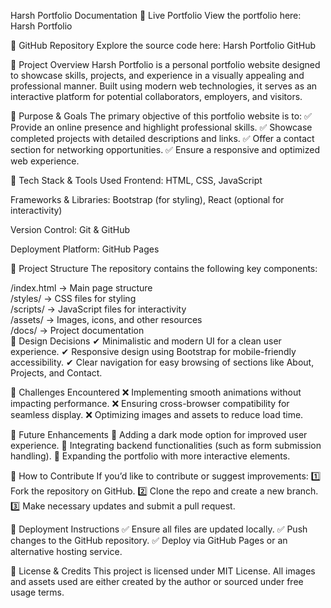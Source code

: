 Harsh Portfolio Documentation
🔗 Live Portfolio
View the portfolio here: Harsh Portfolio

🔗 GitHub Repository
Explore the source code here: Harsh Portfolio GitHub

🔹 Project Overview
Harsh Portfolio is a personal portfolio website designed to showcase skills, projects, and experience in a visually appealing and professional manner. Built using modern web technologies, it serves as an interactive platform for potential collaborators, employers, and visitors.

🔹 Purpose & Goals
The primary objective of this portfolio website is to: ✅ Provide an online presence and highlight professional skills. ✅ Showcase completed projects with detailed descriptions and links. ✅ Offer a contact section for networking opportunities. ✅ Ensure a responsive and optimized web experience.

🔹 Tech Stack & Tools Used
Frontend: HTML, CSS, JavaScript

Frameworks & Libraries: Bootstrap (for styling), React (optional for interactivity)

Version Control: Git & GitHub

Deployment Platform: GitHub Pages

🔹 Project Structure
The repository contains the following key components:

/index.html      → Main page structure  
/styles/         → CSS files for styling  
/scripts/        → JavaScript files for interactivity  
/assets/         → Images, icons, and other resources  
/docs/           → Project documentation  
🔹 Design Decisions
✔ Minimalistic and modern UI for a clean user experience. ✔ Responsive design using Bootstrap for mobile-friendly accessibility. ✔ Clear navigation for easy browsing of sections like About, Projects, and Contact.

🔹 Challenges Encountered
❌ Implementing smooth animations without impacting performance. ❌ Ensuring cross-browser compatibility for seamless display. ❌ Optimizing images and assets to reduce load time.

🔹 Future Enhancements
🔄 Adding a dark mode option for improved user experience. 🔄 Integrating backend functionalities (such as form submission handling). 🔄 Expanding the portfolio with more interactive elements.

🔹 How to Contribute
If you’d like to contribute or suggest improvements: 1️⃣ Fork the repository on GitHub. 2️⃣ Clone the repo and create a new branch. 3️⃣ Make necessary updates and submit a pull request.

🔹 Deployment Instructions
✅ Ensure all files are updated locally. ✅ Push changes to the GitHub repository. ✅ Deploy via GitHub Pages or an alternative hosting service.

🔹 License & Credits
This project is licensed under MIT License. All images and assets used are either created by the author or sourced under free usage terms.
